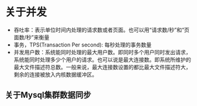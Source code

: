 
# 关于并发

- 吞吐率：表示单位时间内处理的请求数或者页面。也可以用“请求数/秒”和“页面数/秒”来衡量
- 事务，TPS(Transaction Per second): 每秒处理的事务数量
- 并发用户数：系统能同时处理的最大用户数。即同时多个用户同时发出请求，系统能同时处理多少个用户的请求。也可以说是最大连接数。即系统所维护的最大文件描述符总数。一般来说，最大连接数设置的都比最大文件描述符大，剩余的连接被放入内核数据缓冲区。



## 关于Mysql集群数据同步








